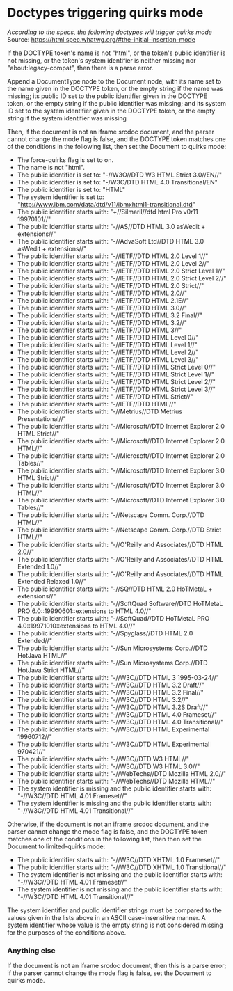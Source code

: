 # Doctypes triggering quirks mode

_According to the specs, the following doctypes will trigger quirks mode_
Source: https://html.spec.whatwg.org/#the-initial-insertion-mode

If the DOCTYPE token's name is not "html", or the token's public identifier is not missing, or the token's system identifier is neither missing nor "about:legacy-compat", then there is a parse error.

Append a DocumentType node to the Document node, with its name set to the name given in the DOCTYPE token, or the empty string if the name was missing; its public ID set to the public identifier given in the DOCTYPE token, or the empty string if the public identifier was missing; and its system ID set to the system identifier given in the DOCTYPE token, or the empty string if the system identifier was missing

Then, if the document is not an iframe srcdoc document, and the parser cannot change the mode flag is false, and the DOCTYPE token matches one of the conditions in the following list, then set the Document to quirks mode:

- The force-quirks flag is set to on.
- The name is not "html".
- The public identifier is set to: "-//W3O//DTD W3 HTML Strict 3.0//EN//"
- The public identifier is set to: "-/W3C/DTD HTML 4.0 Transitional/EN"
- The public identifier is set to: "HTML"
- The system identifier is set to: "http://www.ibm.com/data/dtd/v11/ibmxhtml1-transitional.dtd"
- The public identifier starts with: "+//Silmaril//dtd html Pro v0r11 19970101//"
- The public identifier starts with: "-//AS//DTD HTML 3.0 asWedit + extensions//"
- The public identifier starts with: "-//AdvaSoft Ltd//DTD HTML 3.0 asWedit + extensions//"
- The public identifier starts with: "-//IETF//DTD HTML 2.0 Level 1//"
- The public identifier starts with: "-//IETF//DTD HTML 2.0 Level 2//"
- The public identifier starts with: "-//IETF//DTD HTML 2.0 Strict Level 1//"
- The public identifier starts with: "-//IETF//DTD HTML 2.0 Strict Level 2//"
- The public identifier starts with: "-//IETF//DTD HTML 2.0 Strict//"
- The public identifier starts with: "-//IETF//DTD HTML 2.0//"
- The public identifier starts with: "-//IETF//DTD HTML 2.1E//"
- The public identifier starts with: "-//IETF//DTD HTML 3.0//"
- The public identifier starts with: "-//IETF//DTD HTML 3.2 Final//"
- The public identifier starts with: "-//IETF//DTD HTML 3.2//"
- The public identifier starts with: "-//IETF//DTD HTML 3//"
- The public identifier starts with: "-//IETF//DTD HTML Level 0//"
- The public identifier starts with: "-//IETF//DTD HTML Level 1//"
- The public identifier starts with: "-//IETF//DTD HTML Level 2//"
- The public identifier starts with: "-//IETF//DTD HTML Level 3//"
- The public identifier starts with: "-//IETF//DTD HTML Strict Level 0//"
- The public identifier starts with: "-//IETF//DTD HTML Strict Level 1//"
- The public identifier starts with: "-//IETF//DTD HTML Strict Level 2//"
- The public identifier starts with: "-//IETF//DTD HTML Strict Level 3//"
- The public identifier starts with: "-//IETF//DTD HTML Strict//"
- The public identifier starts with: "-//IETF//DTD HTML//"
- The public identifier starts with: "-//Metrius//DTD Metrius Presentational//"
- The public identifier starts with: "-//Microsoft//DTD Internet Explorer 2.0 HTML Strict//"
- The public identifier starts with: "-//Microsoft//DTD Internet Explorer 2.0 HTML//"
- The public identifier starts with: "-//Microsoft//DTD Internet Explorer 2.0 Tables//"
- The public identifier starts with: "-//Microsoft//DTD Internet Explorer 3.0 HTML Strict//"
- The public identifier starts with: "-//Microsoft//DTD Internet Explorer 3.0 HTML//"
- The public identifier starts with: "-//Microsoft//DTD Internet Explorer 3.0 Tables//"
- The public identifier starts with: "-//Netscape Comm. Corp.//DTD HTML//"
- The public identifier starts with: "-//Netscape Comm. Corp.//DTD Strict HTML//"
- The public identifier starts with: "-//O'Reilly and Associates//DTD HTML 2.0//"
- The public identifier starts with: "-//O'Reilly and Associates//DTD HTML Extended 1.0//"
- The public identifier starts with: "-//O'Reilly and Associates//DTD HTML Extended Relaxed 1.0//"
- The public identifier starts with: "-//SQ//DTD HTML 2.0 HoTMetaL + extensions//"
- The public identifier starts with: "-//SoftQuad Software//DTD HoTMetaL PRO 6.0::19990601::extensions to HTML 4.0//"
- The public identifier starts with: "-//SoftQuad//DTD HoTMetaL PRO 4.0::19971010::extensions to HTML 4.0//"
- The public identifier starts with: "-//Spyglass//DTD HTML 2.0 Extended//"
- The public identifier starts with: "-//Sun Microsystems Corp.//DTD HotJava HTML//"
- The public identifier starts with: "-//Sun Microsystems Corp.//DTD HotJava Strict HTML//"
- The public identifier starts with: "-//W3C//DTD HTML 3 1995-03-24//"
- The public identifier starts with: "-//W3C//DTD HTML 3.2 Draft//"
- The public identifier starts with: "-//W3C//DTD HTML 3.2 Final//"
- The public identifier starts with: "-//W3C//DTD HTML 3.2//"
- The public identifier starts with: "-//W3C//DTD HTML 3.2S Draft//"
- The public identifier starts with: "-//W3C//DTD HTML 4.0 Frameset//"
- The public identifier starts with: "-//W3C//DTD HTML 4.0 Transitional//"
- The public identifier starts with: "-//W3C//DTD HTML Experimental 19960712//"
- The public identifier starts with: "-//W3C//DTD HTML Experimental 970421//"
- The public identifier starts with: "-//W3C//DTD W3 HTML//"
- The public identifier starts with: "-//W3O//DTD W3 HTML 3.0//"
- The public identifier starts with: "-//WebTechs//DTD Mozilla HTML 2.0//"
- The public identifier starts with: "-//WebTechs//DTD Mozilla HTML//"
- The system identifier is missing and the public identifier starts with: "-//W3C//DTD HTML 4.01 Frameset//"
- The system identifier is missing and the public identifier starts with: "-//W3C//DTD HTML 4.01 Transitional//"

Otherwise, if the document is not an iframe srcdoc document, and the parser cannot change the mode flag is false, and the DOCTYPE token matches one of the conditions in the following list, then then set the Document to limited-quirks mode:

- The public identifier starts with: "-//W3C//DTD XHTML 1.0 Frameset//"
- The public identifier starts with: "-//W3C//DTD XHTML 1.0 Transitional//"
- The system identifier is not missing and the public identifier starts with: "-//W3C//DTD HTML 4.01 Frameset//"
- The system identifier is not missing and the public identifier starts with: "-//W3C//DTD HTML 4.01 Transitional//"

The system identifier and public identifier strings must be compared to the values given in the lists above in an ASCII case-insensitive manner. A system identifier whose value is the empty string is not considered missing for the purposes of the conditions above.

### Anything else

If the document is not an iframe srcdoc document, then this is a parse error; if the parser cannot change the mode flag is false, set the Document to quirks mode.
